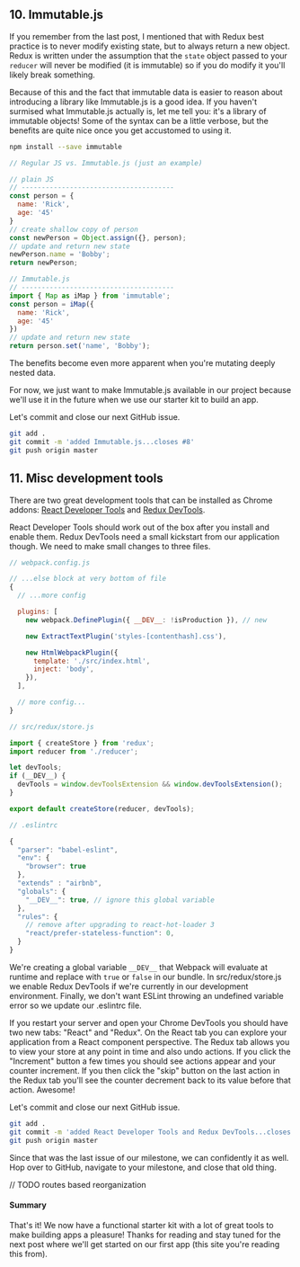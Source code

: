 ## 10. Immutable.js
If you remember from the last post, I mentioned that with Redux best practice is to never modify existing state, but to always return a new object.  Redux is written under the assumption that the `state` object passed to your `reducer` will never be modified (it is immutable) so if you do modify it you'll likely break something.

Because of this and the fact that immutable data is easier to reason about introducing a library like Immutable.js is a good idea.  If you haven't surmised what Immutable.js actually is, let me tell you: it's a library of immutable objects!  Some of the syntax can be a little verbose, but the benefits are quite nice once you get accustomed to using it.

```bash
npm install --save immutable
```

```javascript
// Regular JS vs. Immutable.js (just an example)

// plain JS
// --------------------------------------
const person = {
  name: 'Rick',
  age: '45'
}
// create shallow copy of person
const newPerson = Object.assign({}, person);
// update and return new state
newPerson.name = 'Bobby';
return newPerson;

// Immutable.js
// --------------------------------------
import { Map as iMap } from 'immutable';
const person = iMap({
  name: 'Rick',
  age: '45'
})
// update and return new state
return person.set('name', 'Bobby');

```

The benefits become even more apparent when you're mutating deeply nested data.

For now, we just want to make Immutable.js available in our project because we'll use it in the future when we use our starter kit to build an app.

Let's commit and close our next GitHub issue.

```bash
git add .
git commit -m 'added Immutable.js...closes #8'
git push origin master
```

## 11. Misc development tools
There are two great development tools that can be installed as Chrome addons: [React Developer Tools](https://chrome.google.com/webstore/detail/react-developer-tools/fmkadmapgofadopljbjfkapdkoienihi?hl=en) and [Redux DevTools](https://chrome.google.com/webstore/detail/redux-devtools/lmhkpmbekcpmknklioeibfkpmmfibljd?hl=en).

React Developer Tools should work out of the box after you install and enable them.  Redux DevTools need a small kickstart from our application though.  We need to make small changes to three files.  

```javascript
// webpack.config.js

// ...else block at very bottom of file
{
  // ...more config

  plugins: [
    new webpack.DefinePlugin({ __DEV__: !isProduction }), // new

    new ExtractTextPlugin('styles-[contenthash].css'),

    new HtmlWebpackPlugin({
      template: './src/index.html',
      inject: 'body',
    }),
  ],

  // more config...
}

```

```javascript
// src/redux/store.js

import { createStore } from 'redux';
import reducer from './reducer';

let devTools;
if (__DEV__) {
  devTools = window.devToolsExtension && window.devToolsExtension();
}

export default createStore(reducer, devTools);

```

```javascript
// .eslintrc

{
  "parser": "babel-eslint",
  "env": {
    "browser": true
  },
  "extends" : "airbnb",
  "globals": {
    "__DEV__": true, // ignore this global variable
  },
  "rules": {
    // remove after upgrading to react-hot-loader 3
    "react/prefer-stateless-function": 0,
  }
}
```

We're creating a global variable `__DEV__` that Webpack will evaluate at runtime and replace with `true` or `false` in our bundle.  In src/redux/store.js we enable Redux DevTools if we're currently in our development environment.  Finally, we don't want ESLint throwing an undefined variable error so we update our .eslintrc file.

If you restart your server and open your Chrome DevTools you should have two new tabs: "React" and "Redux".  On the React tab you can explore your application from a React component perspective.  The Redux tab allows you to view your store at any point in time and also undo actions.  If you click the "Increment" button a few times you should see actions appear and your counter increment.  If you then click the "skip" button on the last action in the Redux tab you'll see the counter decrement back to its value before that action.  Awesome!

Let's commit and close our next GitHub issue.

```bash
git add .
git commit -m 'added React Developer Tools and Redux DevTools...closes #9'
git push origin master
```

Since that was the last issue of our milestone, we can confidently it as well.  Hop over to GitHub, navigate to your milestone, and close that old thing.


// TODO routes based reorganization


#### Summary
That's it!  We now have a functional starter kit with a lot of great tools to make building apps a pleasure!  Thanks for reading and stay tuned for the next post where we'll get started on our first app (this site you're reading this from).
